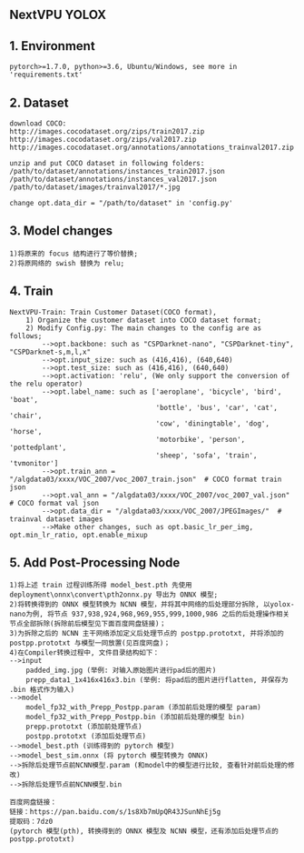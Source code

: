 ## NextVPU YOLOX

## 1. Environment
    pytorch>=1.7.0, python>=3.6, Ubuntu/Windows, see more in 'requirements.txt'

## 2. Dataset

    download COCO:
    http://images.cocodataset.org/zips/train2017.zip
    http://images.cocodataset.org/zips/val2017.zip
    http://images.cocodataset.org/annotations/annotations_trainval2017.zip
    
    unzip and put COCO dataset in following folders:
    /path/to/dataset/annotations/instances_train2017.json
    /path/to/dataset/annotations/instances_val2017.json
    /path/to/dataset/images/trainval2017/*.jpg
    
    change opt.data_dir = "/path/to/dataset" in 'config.py'

## 3. Model changes
    1)将原来的 focus 结构进行了等价替换;
    2)将原网络的 swish 替换为 relu;

## 4. Train

    NextVPU-Train: Train Customer Dataset(COCO format), 
        1) Organize the customer dataset into COCO dataset format;
        2) Modify Config.py: The main changes to the config are as follows;
            -->opt.backbone: such as "CSPDarknet-nano", "CSPDarknet-tiny", "CSPDarknet-s,m,l,x"
            -->opt.input_size: such as (416,416), (640,640)
            -->opt.test_size: such as (416,416), (640,640)
            -->opt.activation: 'relu', (We only support the conversion of the relu operator)
            -->opt.label_name: such as ['aeroplane', 'bicycle', 'bird', 'boat',
                                        'bottle', 'bus', 'car', 'cat', 'chair',
                                        'cow', 'diningtable', 'dog', 'horse',
                                        'motorbike', 'person', 'pottedplant',
                                        'sheep', 'sofa', 'train', 'tvmonitor']
            -->opt.train_ann = "/algdata03/xxxx/VOC_2007/voc_2007_train.json"  # COCO format train json
            -->opt.val_ann = "/algdata03/xxxx/VOC_2007/voc_2007_val.json"  # COCO format val json
            -->opt.data_dir = "/algdata03/xxxx/VOC_2007/JPEGImages/"  # trainval dataset images
            -->Make other changes, such as opt.basic_lr_per_img, opt.min_lr_ratio, opt.enable_mixup

## 5. Add Post-Processing Node
    1)将上述 train 过程训练所得 model_best.pth 先使用 deployment\onnx\convert\pth2onnx.py 导出为 ONNX 模型;
    2)将转换得到的 ONNX 模型转换为 NCNN 模型，并将其中网络的后处理部分拆除, 以yolox-nano为例, 将节点 937,938,924,968,969,955,999,1000,986 之后的后处理操作相关节点全部拆除(拆除前后模型见下面百度网盘链接)；
    3)为拆除之后的 NCNN 主干网络添加定义后处理节点的 postpp.prototxt, 并将添加的 postpp.prototxt 与模型一同放置(见百度网盘)；
    4)在Compiler转换过程中, 文件目录结构如下：
    -->input
        padded_img.jpg (举例: 对输入原始图片进行pad后的图片)
        prepp_data1_1x416x416x3.bin (举例: 将pad后的图片进行flatten, 并保存为 .bin 格式作为输入)
    -->model
        model_fp32_with_Prepp_Postpp.param (添加前后处理的模型 param)
        model_fp32_with_Prepp_Postpp.bin (添加前后处理的模型 bin)
        prepp.prototxt (添加前处理节点)
        postpp.prototxt (添加后处理节点)
    -->model_best.pth (训练得到的 pytorch 模型)
    -->model_best_sim.onnx (将 pytorch 模型转换为 ONNX)
    -->拆除后处理节点前NCNN模型.param (和model中的模型进行比较, 查看针对前后处理的修改)
    -->拆除后处理节点前NCNN模型.bin
    
    百度网盘链接：
    链接：https://pan.baidu.com/s/1s8Xb7mUpQR43JSunNhEj5g 
    提取码：7dz0 
    (pytorch 模型(pth), 转换得到的 ONNX 模型及 NCNN 模型，还有添加后处理节点的 postpp.prototxt)
